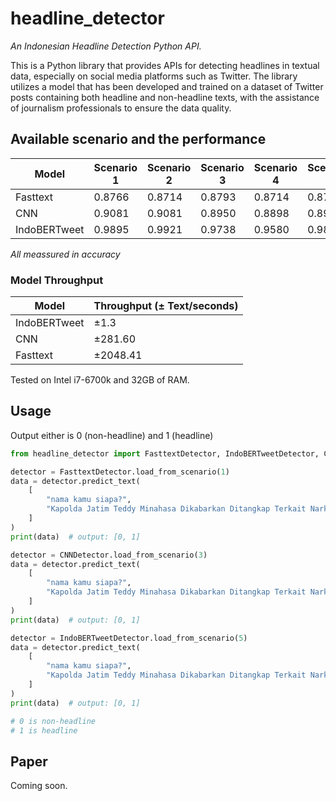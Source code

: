 # headline_detector

_An Indonesian Headline Detection Python API._

This is a Python library that provides APIs for detecting headlines in textual data, especially on social media platforms such as Twitter. The library utilizes a model that has been developed and trained on a dataset of Twitter posts containing both headline and non-headline texts, with the assistance of journalism professionals to ensure the data quality.

## Available scenario and the performance

| Model        | Scenario 1 | Scenario 2 | Scenario 3 | Scenario 4 | Scenario 5 | Scenario 6 |
| ------------ | ---------- | ---------- | ---------- | ---------- | ---------- | ---------- |
| Fasttext     | 0.8766     | 0.8714     | 0.8793     | 0.8714     | 0.8714     | 0.8661     |
| CNN          | 0.9081     | 0.9081     | 0.8950     | 0.8898     | 0.8950     | 0.8898     |
| IndoBERTweet | 0.9895     | 0.9921     | 0.9738     | 0.9580     | 0.9843     | 0.9685     |

_All meassured in accuracy_

### Model Throughput

| Model        | Throughput (± Text/seconds) |
| ------------ | --------------------------- |
| IndoBERTweet | ±1.3                        |
| CNN          | ±281.60                     |
| Fasttext     | ±2048.41                    |

Tested on Intel i7-6700k and 32GB of RAM.

## Usage

Output either is 0 (non-headline) and 1 (headline)

```python
from headline_detector import FasttextDetector, IndoBERTweetDetector, CNNDetector

detector = FasttextDetector.load_from_scenario(1)
data = detector.predict_text(
    [
        "nama kamu siapa?",
        "Kapolda Jatim Teddy Minahasa Dikabarkan Ditangkap Terkait Narkoba  https://t.co/LD9X6VFaUR",
    ]
)
print(data)  # output: [0, 1]

detector = CNNDetector.load_from_scenario(3)
data = detector.predict_text(
    [
        "nama kamu siapa?",
        "Kapolda Jatim Teddy Minahasa Dikabarkan Ditangkap Terkait Narkoba  https://t.co/LD9X6VFaUR",
    ]
)
print(data)  # output: [0, 1]

detector = IndoBERTweetDetector.load_from_scenario(5)
data = detector.predict_text(
    [
        "nama kamu siapa?",
        "Kapolda Jatim Teddy Minahasa Dikabarkan Ditangkap Terkait Narkoba  https://t.co/LD9X6VFaUR",
    ]
)
print(data)  # output: [0, 1]

# 0 is non-headline
# 1 is headline
```

## Paper

Coming soon.
